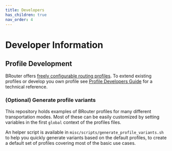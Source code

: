 ```yaml
---
title: Developers
has_children: true
nav_order: 4
---
```


# Developer Information

## Profile Development

BRouter offers [freely configurable routing profiles](../features/costfunctions.md).
To extend existing profiles or develop
you own profile see [Profile Developers Guide](profile_developers_guide.md) for
a technical reference.

### (Optional) Generate profile variants

This repository holds examples of BRouter profiles for many different
transportation modes. Most of these can be easily customized by setting
variables in the first `global` context of the profiles files.

An helper script is available in `misc/scripts/generate_profile_variants.sh`
to help you quickly generate variants based on the default profiles, to create
a default set of profiles covering most of the basic use cases.
